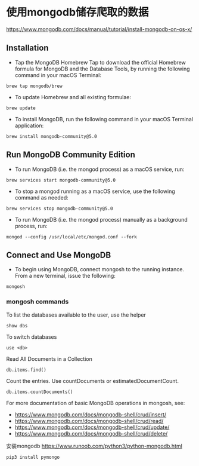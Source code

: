 # 使用mongodb储存爬取的数据
https://www.mongodb.com/docs/manual/tutorial/install-mongodb-on-os-x/
## Installation
+ Tap the MongoDB Homebrew Tap to download the official Homebrew formula for MongoDB and the Database Tools, by running the following command in your macOS Terminal: 
```
brew tap mongodb/brew
```
+ To update Homebrew and all existing formulae:
```
brew update
```
+ To install MongoDB, run the following command in your macOS Terminal application:
```
brew install mongodb-community@5.0
```
## Run MongoDB Community Edition
+ To run MongoDB (i.e. the mongod process) as a macOS service, run:
```
brew services start mongodb-community@5.0
```
+ To stop a mongod running as a macOS service, use the following command as needed:
```
brew services stop mongodb-community@5.0
```
+ To run MongoDB (i.e. the mongod process) manually as a background process, run:
```
mongod --config /usr/local/etc/mongod.conf --fork
```
## Connect and Use MongoDB
+ To begin using MongoDB, connect mongosh to the running instance. From a new terminal, issue the following:
```
mongosh
```
### mongosh commands
To list the databases available to the user, use the helper 
```
show dbs
```
To switch databases
```
use <db>
```
Read All Documents in a Collection
```
db.items.find()
```
Count the entries. Use countDocuments or estimatedDocumentCount.
```
db.items.countDocuments()
```
For more documentation of basic MongoDB operations in mongosh, see:
+ https://www.mongodb.com/docs/mongodb-shell/crud/insert/
+ https://www.mongodb.com/docs/mongodb-shell/crud/read/
+ https://www.mongodb.com/docs/mongodb-shell/crud/update/
+ https://www.mongodb.com/docs/mongodb-shell/crud/delete/

安装mongodb
https://www.runoob.com/python3/python-mongodb.html
```
pip3 install pymongo
```